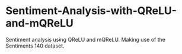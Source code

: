 # Sentiment-Analysis-with-QReLU-and-mQReLU

Sentiment analysis using QReLU and mQReLU. Making use of the Sentiments 140 dataset.
